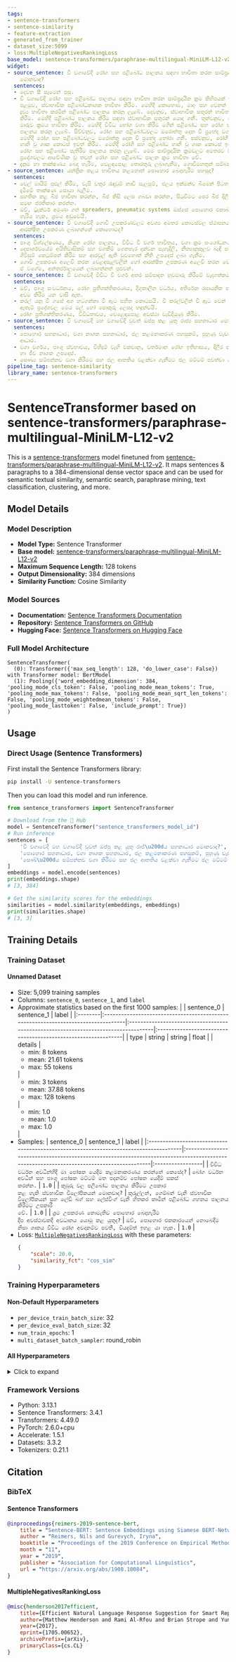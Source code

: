 ```yaml
---
tags:
- sentence-transformers
- sentence-similarity
- feature-extraction
- generated_from_trainer
- dataset_size:5099
- loss:MultipleNegativesRankingLoss
base_model: sentence-transformers/paraphrase-multilingual-MiniLM-L12-v2
widget:
- source_sentence: වී වගාවේදී රෝග සහ පළිබෝධ පාලනය සඳහා භාවිතා කරන සාම්ප්‍රදායික ක්‍රම
    මොනවාද?
  sentences:
  - දෙවන සී සෑමෙන් පසු.
  - වී වගාවේදී රෝග සහ පළිබෝධ පාලනය සඳහා භාවිතා කරන සාම්ප්‍රදායික ක්‍රම කිහිපයක් තිබේ.
    පළමුව, ස්වාභාවික පළිබෝධනාශක භාවිතා කිරීම. මෙහිදී කොහොඹ, මාදං සහ වෙනත් ස්වාභාවික
    ද්‍රව්‍ය භාවිතා කරමින් පළිබෝධ පාලනය කරනු ලැබේ. දෙවනුව, ස්වාභාවික සතුරන් භාවිතා
    කිරීම. මෙහිදී පළිබෝධ පාලනය කිරීම සඳහා ස්වාභාවික සතුරන් යොදා ගනී. තුන්වනුව, බෝග
    මාරුව ක්‍රමය භාවිතා කිරීම. මෙහිදී විවිධ භෝග වගා කිරීම මගින් පළිබෝධ සහ රෝග පැතිරීම
    පාලනය කරනු ලැබේ. සිව්වනුව, රෝග සහ පළිබෝධවලට ඔරොත්තු දෙන වී ප්‍රභේද වගා කිරීම.
    මෙහිදී රෝග සහ පළිබෝධවලට ඔරොත්තු දෙන වී ප්‍රභේද තෝරා ගනී. පස්වනුව, රෝගී සහ පළිබෝධ
    හානි වූ ශාක කොටස් ඉවත් කිරීම. මෙහිදී රෝගී සහ පළිබෝධ හානි වූ ශාක කොටස් ඉවත් කිරීමෙන්
    රෝග සහ පළිබෝධ පැතිරීම පාලනය කරනු ලැබේ. මෙම සාම්ප්‍රදායික ක්‍රමවලට අමතරව විවිධ
    ප්‍රදේශවලට ආවේණික වූ තවත් රෝග සහ පළිබෝධ පාලන ක්‍රම භාවිතා වේ.
  - දැනුම හා තාක්ෂණය බෙදා හැරීම, වෙළඳපොළ තොරතුරු ලබාගැනීම, ගොවිමහතුන් සම්බන්ධ කිරීම.
- source_sentence: යන්ත්‍රික කළය භාවිතය කළහොත් පොහොර බෙදාහැරීම පහසුද?
  sentences:
  - වෙල් මායිම් පුළුල් කිරීම, වැසි වතුර රැඳවුම් නාඩි සැලසුම්, ජලය ඉක්මන්ව බිමෙන් පිටත
    දැමීමේ තාක්ෂණ සොයා බැලීම.
  - සහතික කළ බීජ භාවිතා කරන්න, බීජ නිසි ලෙස ගබඩා කරන්න, සිටුවීමට පෙර බීජ දිලීර නාශක
    සමඟ ප්රතිකාර කරන්න.
  - ඔව්, ට්‍රැක්ටර් අමුණා ගත් spreaders, pneumatic systems ඔස්සේ පොහොර එකාබද්ධව බෙදා
    හැරිය හැක, ශ්‍රමය අඩුවෙයි.
- source_sentence: වී වගාවේදී ගොවි උපකරණවලට අවශ්‍ය අමතර කොටස්වල ස්ථාපනය සඳහා අවශ්‍ය
    ආරක්ෂිත උපකරණ ලබාගන්නේ කොහොමද?
  sentences:
  - පාංශු විශ්ලේෂණය, නියත රෝග පාලනය, විවිධ වී වර්ග භාවිතය, වගා ක්‍රම සංශෝධනය.
  - දෙපාර්ශවයේම අයිතිවාසිකම් සහ වගකීම් ගෙනහැර දක්වන පැහැදිලි, නීත්‍යානුකූලව බැඳී පවතින
    ගිවිසුම් කෙටුම්පත් කිරීම සහ ආරවුල් ඇති වුවහොත් නීති උපදෙස් ලබා ගැනීම.
  - ගොවි උපකරණ අලෙවි කරන වෙළඳසැල්වලින් හෝ ආරක්ෂිත උපකරණ අලෙවි කරන වෙළඳසැල්වලින් ලබාගන්න.
    ඒ වගේම, අන්තර්ජාලයෙන් ලබාගන්නත් පුළුවන්.
- source_sentence: වී වගාවෙදී විවිධ වී වර්ග අතර සම්පාදන හුවමාරු කිරීමේ වැදගත්කම මොකක්ද?
  sentences:
  - ඔව්, පාංශු සංවර්ධනය, රෝග ප්‍රතිශක්තිකරණය, දිගුකාලීන වර්ධය, අතිරේක රසායනික භාවිතය
    අවම කිරීම යන වාසි ඇත.
  - කරල් යනු වී ගසේ අග හටගන්නා වී ඇට සහිත කොටසයි. වී කරල්වලින් වී ඇට වෙන් කර ගනී.
    ඇතැම් ප්‍රදේශවල මෙය මල් හෝ පොකුරු ලෙසද හඳුන්වයි.
  - රෝග ප්‍රතිශක්තිකරණය, විවිධතාවය, වෙළෙඳපොළ අවස්ථා වැඩිදියුණු කිරීම.
- source_sentence: වී වගාවෙදී මහ වගාවේදී වුවත් ඔප්පු කළ යුතු රාජ්‍ය සහනාධාර මොනවාද?
  sentences:
  - පොහොර සහනාධාර, වගා නාශක සහනාධාර, ජල කළමනාකරණ පහසුකම්, පුහුණු වැඩසටහන් සහ වෙනත්
    ආධාර.
  - වගා වර්ගය, පාංශු ස්වභාවය, විහිදුම් වැහි වකවානු, වර්තමාන රෝග ඉතිහාසය, දිලීර නාශක
    හා ජීව නාශක උපදෙස්.
  - සෞඛ්‍ය සම්පන්නව වගා කිරීමට සහ ජල ආතතිය වළක්වා ගැනීමට ජල මට්ටම් පවත්වා ගත යුතුය.
pipeline_tag: sentence-similarity
library_name: sentence-transformers
---
```


# SentenceTransformer based on sentence-transformers/paraphrase-multilingual-MiniLM-L12-v2

This is a [sentence-transformers](https://www.SBERT.net) model finetuned from [sentence-transformers/paraphrase-multilingual-MiniLM-L12-v2](https://huggingface.co/sentence-transformers/paraphrase-multilingual-MiniLM-L12-v2). It maps sentences & paragraphs to a 384-dimensional dense vector space and can be used for semantic textual similarity, semantic search, paraphrase mining, text classification, clustering, and more.

## Model Details

### Model Description
- **Model Type:** Sentence Transformer
- **Base model:** [sentence-transformers/paraphrase-multilingual-MiniLM-L12-v2](https://huggingface.co/sentence-transformers/paraphrase-multilingual-MiniLM-L12-v2) <!-- at revision 86741b4e3f5cb7765a600d3a3d55a0f6a6cb443d -->
- **Maximum Sequence Length:** 128 tokens
- **Output Dimensionality:** 384 dimensions
- **Similarity Function:** Cosine Similarity
<!-- - **Training Dataset:** Unknown -->
<!-- - **Language:** Unknown -->
<!-- - **License:** Unknown -->

### Model Sources

- **Documentation:** [Sentence Transformers Documentation](https://sbert.net)
- **Repository:** [Sentence Transformers on GitHub](https://github.com/UKPLab/sentence-transformers)
- **Hugging Face:** [Sentence Transformers on Hugging Face](https://huggingface.co/models?library=sentence-transformers)

### Full Model Architecture

```
SentenceTransformer(
  (0): Transformer({'max_seq_length': 128, 'do_lower_case': False}) with Transformer model: BertModel 
  (1): Pooling({'word_embedding_dimension': 384, 'pooling_mode_cls_token': False, 'pooling_mode_mean_tokens': True, 'pooling_mode_max_tokens': False, 'pooling_mode_mean_sqrt_len_tokens': False, 'pooling_mode_weightedmean_tokens': False, 'pooling_mode_lasttoken': False, 'include_prompt': True})
)
```

## Usage

### Direct Usage (Sentence Transformers)

First install the Sentence Transformers library:

```bash
pip install -U sentence-transformers
```

Then you can load this model and run inference.
```python
from sentence_transformers import SentenceTransformer

# Download from the 🤗 Hub
model = SentenceTransformer("sentence_transformers_model_id")
# Run inference
sentences = [
    'වී වගාවෙදී මහ වගාවේදී වුවත් ඔප්පු කළ යුතු රාජ්\u200dය සහනාධාර මොනවාද?',
    'පොහොර සහනාධාර, වගා නාශක සහනාධාර, ජල කළමනාකරණ පහසුකම්, පුහුණු වැඩසටහන් සහ වෙනත් ආධාර.',
    'සෞඛ්\u200dය සම්පන්නව වගා කිරීමට සහ ජල ආතතිය වළක්වා ගැනීමට ජල මට්ටම් පවත්වා ගත යුතුය.',
]
embeddings = model.encode(sentences)
print(embeddings.shape)
# [3, 384]

# Get the similarity scores for the embeddings
similarities = model.similarity(embeddings, embeddings)
print(similarities.shape)
# [3, 3]
```

<!--
### Direct Usage (Transformers)

<details><summary>Click to see the direct usage in Transformers</summary>

</details>
-->

<!--
### Downstream Usage (Sentence Transformers)

You can finetune this model on your own dataset.

<details><summary>Click to expand</summary>

</details>
-->

<!--
### Out-of-Scope Use

*List how the model may foreseeably be misused and address what users ought not to do with the model.*
-->

<!--
## Bias, Risks and Limitations

*What are the known or foreseeable issues stemming from this model? You could also flag here known failure cases or weaknesses of the model.*
-->

<!--
### Recommendations

*What are recommendations with respect to the foreseeable issues? For example, filtering explicit content.*
-->

## Training Details

### Training Dataset

#### Unnamed Dataset

* Size: 5,099 training samples
* Columns: <code>sentence_0</code>, <code>sentence_1</code>, and <code>label</code>
* Approximate statistics based on the first 1000 samples:
  |         | sentence_0                                                                        | sentence_1                                                                         | label                                                         |
  |:--------|:----------------------------------------------------------------------------------|:-----------------------------------------------------------------------------------|:--------------------------------------------------------------|
  | type    | string                                                                            | string                                                                             | float                                                         |
  | details | <ul><li>min: 8 tokens</li><li>mean: 21.61 tokens</li><li>max: 55 tokens</li></ul> | <ul><li>min: 3 tokens</li><li>mean: 37.88 tokens</li><li>max: 128 tokens</li></ul> | <ul><li>min: 1.0</li><li>mean: 1.0</li><li>max: 1.0</li></ul> |
* Samples:
  | sentence_0                                                                            | sentence_1                                                                                                                              | label            |
  |:--------------------------------------------------------------------------------------|:----------------------------------------------------------------------------------------------------------------------------------------|:-----------------|
  | <code>විවිධ වර්ධන අවධීන්හිදී මා පෝෂක යෙදීම කළමනාකරණය කරන්නේ කෙසේද?</code>             | <code>බෝග වර්ධන අවධීන් සහ පාංශු පෝෂක මට්ටම් මත පදනම්ව පෝෂක යෙදීම් සකස් කරන්න.</code>                                                    | <code>1.0</code> |
  | <code>කුඹුරු වල පලිබෝධ පාලනය කිරීමට උපකාර කළ හැකි ස්වභාවික විලෝපිකයන් මොනවාද?</code>  | <code>කුරුල්ලන්, ගෙම්බන් වැනි ස්වභාවික විලෝපිකයන් සහ ලේඩි බග් සහ ලේස්විංග් වැනි හිතකර කෘමීන් පළිබෝධ ගහනය පාලනය කිරීමට උපකාරී වේ.</code> | <code>1.0</code> |
  | <code>ශ්‍රම උපකරණ නොමැතිව පොහොර බෙදාහැරීම දීප අවස්ථාවකදී අවධානය යොමු කළ යුතුද?</code> | <code>ඔව්, පොහොර එකකාරයෙන් නොබෙදීම නිසා ශාකය විවිධ රෝග අවදානම්ව පවතී, වියදම්ත් ඉහළ යා හැක.</code>                                       | <code>1.0</code> |
* Loss: [<code>MultipleNegativesRankingLoss</code>](https://sbert.net/docs/package_reference/sentence_transformer/losses.html#multiplenegativesrankingloss) with these parameters:
  ```json
  {
      "scale": 20.0,
      "similarity_fct": "cos_sim"
  }
  ```

### Training Hyperparameters
#### Non-Default Hyperparameters

- `per_device_train_batch_size`: 32
- `per_device_eval_batch_size`: 32
- `num_train_epochs`: 1
- `multi_dataset_batch_sampler`: round_robin

#### All Hyperparameters
<details><summary>Click to expand</summary>

- `overwrite_output_dir`: False
- `do_predict`: False
- `eval_strategy`: no
- `prediction_loss_only`: True
- `per_device_train_batch_size`: 32
- `per_device_eval_batch_size`: 32
- `per_gpu_train_batch_size`: None
- `per_gpu_eval_batch_size`: None
- `gradient_accumulation_steps`: 1
- `eval_accumulation_steps`: None
- `torch_empty_cache_steps`: None
- `learning_rate`: 5e-05
- `weight_decay`: 0.0
- `adam_beta1`: 0.9
- `adam_beta2`: 0.999
- `adam_epsilon`: 1e-08
- `max_grad_norm`: 1
- `num_train_epochs`: 1
- `max_steps`: -1
- `lr_scheduler_type`: linear
- `lr_scheduler_kwargs`: {}
- `warmup_ratio`: 0.0
- `warmup_steps`: 0
- `log_level`: passive
- `log_level_replica`: warning
- `log_on_each_node`: True
- `logging_nan_inf_filter`: True
- `save_safetensors`: True
- `save_on_each_node`: False
- `save_only_model`: False
- `restore_callback_states_from_checkpoint`: False
- `no_cuda`: False
- `use_cpu`: False
- `use_mps_device`: False
- `seed`: 42
- `data_seed`: None
- `jit_mode_eval`: False
- `use_ipex`: False
- `bf16`: False
- `fp16`: False
- `fp16_opt_level`: O1
- `half_precision_backend`: auto
- `bf16_full_eval`: False
- `fp16_full_eval`: False
- `tf32`: None
- `local_rank`: 0
- `ddp_backend`: None
- `tpu_num_cores`: None
- `tpu_metrics_debug`: False
- `debug`: []
- `dataloader_drop_last`: False
- `dataloader_num_workers`: 0
- `dataloader_prefetch_factor`: None
- `past_index`: -1
- `disable_tqdm`: False
- `remove_unused_columns`: True
- `label_names`: None
- `load_best_model_at_end`: False
- `ignore_data_skip`: False
- `fsdp`: []
- `fsdp_min_num_params`: 0
- `fsdp_config`: {'min_num_params': 0, 'xla': False, 'xla_fsdp_v2': False, 'xla_fsdp_grad_ckpt': False}
- `fsdp_transformer_layer_cls_to_wrap`: None
- `accelerator_config`: {'split_batches': False, 'dispatch_batches': None, 'even_batches': True, 'use_seedable_sampler': True, 'non_blocking': False, 'gradient_accumulation_kwargs': None}
- `deepspeed`: None
- `label_smoothing_factor`: 0.0
- `optim`: adamw_torch
- `optim_args`: None
- `adafactor`: False
- `group_by_length`: False
- `length_column_name`: length
- `ddp_find_unused_parameters`: None
- `ddp_bucket_cap_mb`: None
- `ddp_broadcast_buffers`: False
- `dataloader_pin_memory`: True
- `dataloader_persistent_workers`: False
- `skip_memory_metrics`: True
- `use_legacy_prediction_loop`: False
- `push_to_hub`: False
- `resume_from_checkpoint`: None
- `hub_model_id`: None
- `hub_strategy`: every_save
- `hub_private_repo`: None
- `hub_always_push`: False
- `gradient_checkpointing`: False
- `gradient_checkpointing_kwargs`: None
- `include_inputs_for_metrics`: False
- `include_for_metrics`: []
- `eval_do_concat_batches`: True
- `fp16_backend`: auto
- `push_to_hub_model_id`: None
- `push_to_hub_organization`: None
- `mp_parameters`: 
- `auto_find_batch_size`: False
- `full_determinism`: False
- `torchdynamo`: None
- `ray_scope`: last
- `ddp_timeout`: 1800
- `torch_compile`: False
- `torch_compile_backend`: None
- `torch_compile_mode`: None
- `dispatch_batches`: None
- `split_batches`: None
- `include_tokens_per_second`: False
- `include_num_input_tokens_seen`: False
- `neftune_noise_alpha`: None
- `optim_target_modules`: None
- `batch_eval_metrics`: False
- `eval_on_start`: False
- `use_liger_kernel`: False
- `eval_use_gather_object`: False
- `average_tokens_across_devices`: False
- `prompts`: None
- `batch_sampler`: batch_sampler
- `multi_dataset_batch_sampler`: round_robin

</details>

### Framework Versions
- Python: 3.13.1
- Sentence Transformers: 3.4.1
- Transformers: 4.49.0
- PyTorch: 2.6.0+cpu
- Accelerate: 1.5.1
- Datasets: 3.3.2
- Tokenizers: 0.21.1

## Citation

### BibTeX

#### Sentence Transformers
```bibtex
@inproceedings{reimers-2019-sentence-bert,
    title = "Sentence-BERT: Sentence Embeddings using Siamese BERT-Networks",
    author = "Reimers, Nils and Gurevych, Iryna",
    booktitle = "Proceedings of the 2019 Conference on Empirical Methods in Natural Language Processing",
    month = "11",
    year = "2019",
    publisher = "Association for Computational Linguistics",
    url = "https://arxiv.org/abs/1908.10084",
}
```

#### MultipleNegativesRankingLoss
```bibtex
@misc{henderson2017efficient,
    title={Efficient Natural Language Response Suggestion for Smart Reply},
    author={Matthew Henderson and Rami Al-Rfou and Brian Strope and Yun-hsuan Sung and Laszlo Lukacs and Ruiqi Guo and Sanjiv Kumar and Balint Miklos and Ray Kurzweil},
    year={2017},
    eprint={1705.00652},
    archivePrefix={arXiv},
    primaryClass={cs.CL}
}
```

<!--
## Glossary

*Clearly define terms in order to be accessible across audiences.*
-->

<!--
## Model Card Authors

*Lists the people who create the model card, providing recognition and accountability for the detailed work that goes into its construction.*
-->

<!--
## Model Card Contact

*Provides a way for people who have updates to the Model Card, suggestions, or questions, to contact the Model Card authors.*
-->